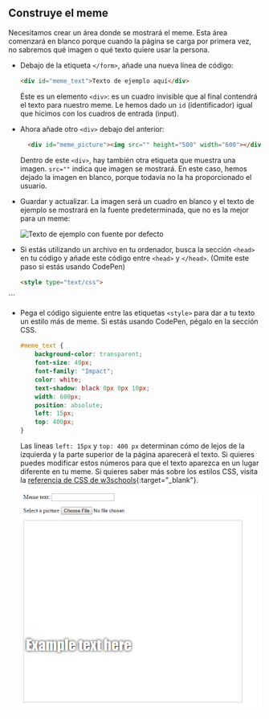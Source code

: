 ## Construye el meme

Necesitamos crear un área donde se mostrará el meme. Esta área comenzará en blanco porque cuando la página se carga por primera vez, no sabremos qué imagen o qué texto quiere usar la persona.

- Debajo de la etiqueta `</form>`, añade una nueva línea de código:

  ```html
  <div id="meme_text">Texto de ejemplo aquí</div>
  ```

  Éste es un elemento `<div>`: es un cuadro invisible que al final contendrá el texto para nuestro meme. Le hemos dado un `id` (identificador) igual que hicimos con los cuadros de entrada (input).

- Ahora añade otro `<div>` debajo del anterior:

  ```html
    <div id="meme_picture"><img src="" height="500" width="600"></div>
    ```

    Dentro de este `<div>`, hay también otra etiqueta que muestra una imagen. `src=""` indica que imagen se mostrará. En este caso, hemos dejado la imagen en blanco, porque todavía no la ha proporcionado el usuario.

- Guardar y actualizar. La imagen será un cuadro en blanco y el texto de ejemplo se mostrará en la fuente predeterminada, que no es la mejor para un meme:

    ![Texto de ejemplo con fuente por defecto](images/example-text-default.png)

- Si estás utilizando un archivo en tu ordenador, busca la sección `<head>` en tu código y añade este código entre `<head>` y `</head>`. (Omite este paso si estás usando CodePen)

  ```html
  <style type="text/css">
</style>
  ```

- Pega el código siguiente entre las etiquetas `<style>` para dar a tu texto un estilo más de meme. Si estás usando CodePen, pégalo en la sección CSS.

    ```css
    #meme_text {
        background-color: transparent;
        font-size: 40px;
        font-family: "Impact";
        color: white;
        text-shadow: black 0px 0px 10px;
        width: 600px;
        position: absolute;
        left: 15px;
        top: 400px;
    }
    ```

  Las líneas `left: 15px` y `top: 400 px` determinan cómo de lejos de la izquierda y la parte superior de la página aparecerá el texto. Si quieres puedes modificar estos números para que el texto aparezca en un lugar diferente en tu meme. Si quieres saber más sobre los estilos CSS, visita la [referencia de CSS de w3schools](http://www.w3schools.com/CSSref/){:target="_blank"}.

  ![Texto de ejemplo en formato meme](images/example-text-memey.png)

